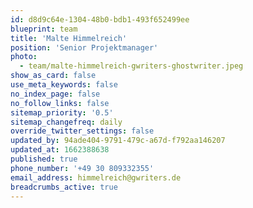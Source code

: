 ```yaml
---
id: d8d9c64e-1304-48b0-bdb1-493f652499ee
blueprint: team
title: 'Malte Himmelreich'
position: 'Senior Projektmanager'
photo:
  - team/malte-himmelreich-gwriters-ghostwriter.jpeg
show_as_card: false
use_meta_keywords: false
no_index_page: false
no_follow_links: false
sitemap_priority: '0.5'
sitemap_changefreq: daily
override_twitter_settings: false
updated_by: 94ade404-9791-479c-a67d-f792aa146207
updated_at: 1662388638
published: true
phone_number: '+49 30 809332355'
email_address: himmelreich@gwriters.de
breadcrumbs_active: true
---
```

